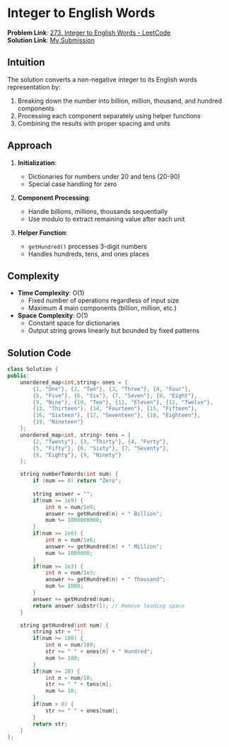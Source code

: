 # Integer to English Words

**Problem Link**: [273. Integer to English Words - LeetCode](https://leetcode.com/problems/integer-to-english-words/)  
**Solution Link**: [My Submission](https://leetcode.com/problems/integer-to-english-words/submissions/1629497424)

## Intuition
The solution converts a non-negative integer to its English words representation by:
1. Breaking down the number into billion, million, thousand, and hundred components
2. Processing each component separately using helper functions
3. Combining the results with proper spacing and units

## Approach
1. **Initialization**:
   - Dictionaries for numbers under 20 and tens (20-90)
   - Special case handling for zero

2. **Component Processing**:
   - Handle billions, millions, thousands sequentially
   - Use modulo to extract remaining value after each unit

3. **Helper Function**:
   - `getHundred()` processes 3-digit numbers
   - Handles hundreds, tens, and ones places

## Complexity
- **Time Complexity**: O(1)  
  - Fixed number of operations regardless of input size
  - Maximum 4 main components (billion, million, etc.)
- **Space Complexity**: O(1)  
  - Constant space for dictionaries
  - Output string grows linearly but bounded by fixed patterns

## Solution Code
```cpp
class Solution {
public:
    unordered_map<int,string> ones = {
        {1, "One"}, {2, "Two"}, {3, "Three"}, {4, "Four"},
        {5, "Five"}, {6, "Six"}, {7, "Seven"}, {8, "Eight"},
        {9, "Nine"}, {10, "Ten"}, {11, "Eleven"}, {12, "Twelve"},
        {13, "Thirteen"}, {14, "Fourteen"}, {15, "Fifteen"},
        {16, "Sixteen"}, {17, "Seventeen"}, {18, "Eighteen"},
        {19, "Nineteen"}
    };
    unordered_map<int, string> tens = {
        {2, "Twenty"}, {3, "Thirty"}, {4, "Forty"},
        {5, "Fifty"}, {6, "Sixty"}, {7, "Seventy"},
        {8, "Eighty"}, {9, "Ninety"}
    };

    string numberToWords(int num) {
        if (num == 0) return "Zero";
        
        string answer = "";
        if(num >= 1e9) {
            int n = num/1e9;
            answer += getHundred(n) + " Billion";
            num %= 1000000000;
        }
        if(num >= 1e6) {
            int n = num/1e6;
            answer += getHundred(n) + " Million";
            num %= 1000000;
        }
        if(num >= 1e3) {
            int n = num/1e3;
            answer += getHundred(n) + " Thousand";
            num %= 1000;
        }
        answer += getHundred(num);
        return answer.substr(1); // Remove leading space
    }

    string getHundred(int num) {
        string str = "";
        if(num >= 100) {
            int n = num/100;
            str += " " + ones[n] + " Hundred";
            num %= 100;
        }
        if(num >= 20) {
            int n = num/10;
            str += " " + tens[n];
            num %= 10;
        }
        if(num > 0) {
            str += " " + ones[num];
        }
        return str;
    }
};
